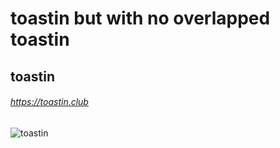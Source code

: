 # toastin but with no overlapped toastin
## **__toastin__**
 ###### https://toastin.club
![toastin](/toastin.gif)
